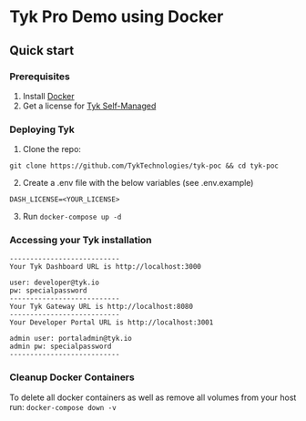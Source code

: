 # Tyk Pro Demo using Docker

## Quick start

### Prerequisites

1. Install [Docker](https://docs.docker.com/get-docker/)
2. Get a license for [Tyk Self-Managed](https://tyk.io/sign-up/) 


### Deploying Tyk

1. Clone the repo: 
```
git clone https://github.com/TykTechnologies/tyk-poc && cd tyk-poc
```

2. Create a .env file with the below variables (see .env.example) 
```
DASH_LICENSE=<YOUR_LICENSE>
```

3. Run `docker-compose up -d`

### Accessing your Tyk installation

```
---------------------------
Your Tyk Dashboard URL is http://localhost:3000

user: developer@tyk.io
pw: specialpassword
---------------------------
Your Tyk Gateway URL is http://localhost:8080
---------------------------
Your Developer Portal URL is http://localhost:3001

admin user: portaladmin@tyk.io
admin pw: specialpassword
---------------------------
```

### Cleanup Docker Containers

To delete all docker containers as well as remove all volumes from your host run: `docker-compose down -v`


